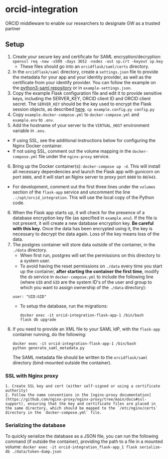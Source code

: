 # orcid-integration
ORCID middleware to enable our researchers to designate GW as a trusted partner

## Setup 

1. Create your secure key and certificate for SAML encryption/decryption: `openssl req -new -x509 -days 3652 -nodes -out sp.crt -keyout sp.key`
   - These files should go into an `orcidflask/saml/certs` directory.
2. In the `orcidflask/saml` directory, create a `settings.json` file to provide the metadata for your app and your identity provider, as well as the certificate from your identify provider. You can follow the example on the [python3-saml repository](https://github.com/onelogin/python3-saml) or in `example-settings.json`.
3. Copy the example Flask configuration file and edit it to provide sensitive keys, including the SERVER_KEY, ORCID client ID and ORCID client secret. The `SERVER_KEY` should be the key used to encrypt the Flask session objects, as described [here](https://flask.palletsprojects.com/en/2.2.x/config/).
 `cp example.config.py config.py`
4. Copy `example.docker-compose.yml` to `docker-compose.yml` and `example.env` to `.env`. 
5. Add the hostname of your server to the `VIRTUAL_HOST` environment variable in `.env`.
  - If using SSL, see the additional instructions below for configuring the Nginx Docker container.
  - If not using SSL, comment out the volume mapping in the `docker-compose.yml` file under the `nginx-proxy` service. 
6. Bring up the Docker container(s): `docker-compose up -d`. This will install all necessary dependencies and launch the Flask app with gunicorn on port `8080`, and it will start an Nginx server to proxy port `8080` to `80`/`443`.
  - For development, comment out the first three lines under the `volumes` section of the `flask-app` service and uncomment the line `.:/opt/orcid_integration`. This will use the local copy of the Python code.
6. When the Flask app starts up, it will check for the presence of a database encryption key file (as specified in `example.env`). If the file is not present, it will create a new database encryption key. **Be careful with this key.** Once the data has been encrypted using it, the key is necessary to decrypt the data again. Loss of the key means loss of the data.
7. The postgres container will store data outside of the container, in the `./data` directory.
    - When first run, postgres will set the permissions on this directory to a system user.
    - To avoid having the reset permissions on `./data` every time you start up the container, **after starting the container the first time**, modify the `db` service in `docker-compose.yml` to include the following line (where `UID` and `GID` are the system ID's of the user and group to which you want to assign ownership of the `./data` directory):
     ```
     user: "UID:GID"
     ```
    - To setup the database, run the migrations: 
        ```
        docker exec -it orcid-integration-flask-app-1 /bin/bash
        flask db upgrade
        ```
8. If you need to provide an XML file to your SAML IdP, with the `flask-app` container running, do the following:
    ```
    docker exec -it orcid-integration-flask-app-1 /bin/bash
    python generate_saml_metadata.py
    ```
    The SAML metadata file should be written to the `orcidflask/saml` directory (bind-mounted outside the container).

### SSL with Nginx proxy

    1. Create SSL key and cert (either self-signed or using a certificate authority)
    2. Follow the name conventions in the [nginx-proxy documentation](https://github.com/nginx-proxy/nginx-proxy/tree/main/docs#ssl-support), ensuring that the key and certificate files are placed in the same directory, which should be mapped to the `/etc/nginx/certs` directory in the `docker-compose.yml` file.

### Serializing the database

To quickly serialize the database as a JSON file, you can run the following command (if outside the container), providing the path to a file in a mounted volume:
    ```
    docker exec -it orcid-integration_flask-app_1 flask serialize-db ./data/token-dump.json
    ```